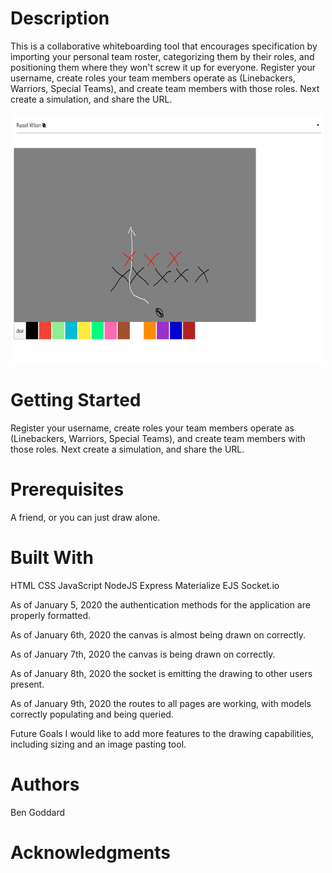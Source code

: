 # Description
This is a collaborative whiteboarding tool
that encourages specification by importing your personal
team roster, categorizing them by their roles, and positioning them
where they won't screw it up for everyone. 
Register your username, create roles your team members operate as
(Linebackers, Warriors, Special Teams), and create team members with
those roles. Next create a simulation, and share the URL.

<p align="center">
<img src="./images/p2ss2.png" alt="Picture" width="500" height="400" />
</p>

# Getting Started
Register your username, create roles your team members operate as
(Linebackers, Warriors, Special Teams), and create team members with
those roles. Next create a simulation, and share the URL.

# Prerequisites
A friend, or you can just draw alone.

# Built With
HTML
CSS
JavaScript
NodeJS
Express
Materialize
EJS
Socket.io


As of January 5, 2020 the authentication methods for the application are properly formatted.

As of January 6th, 2020 the canvas is almost being drawn on correctly.

As of January 7th, 2020 the canvas is being drawn on correctly.

As of January 8th, 2020 the socket is emitting the drawing to other users present.

As of January 9th, 2020 the routes to all pages are working, with models correctly populating and being queried.

Future Goals
I would like to add more features to the drawing capabilities, including sizing and an image pasting tool.



# Authors
Ben Goddard

# Acknowledgments

